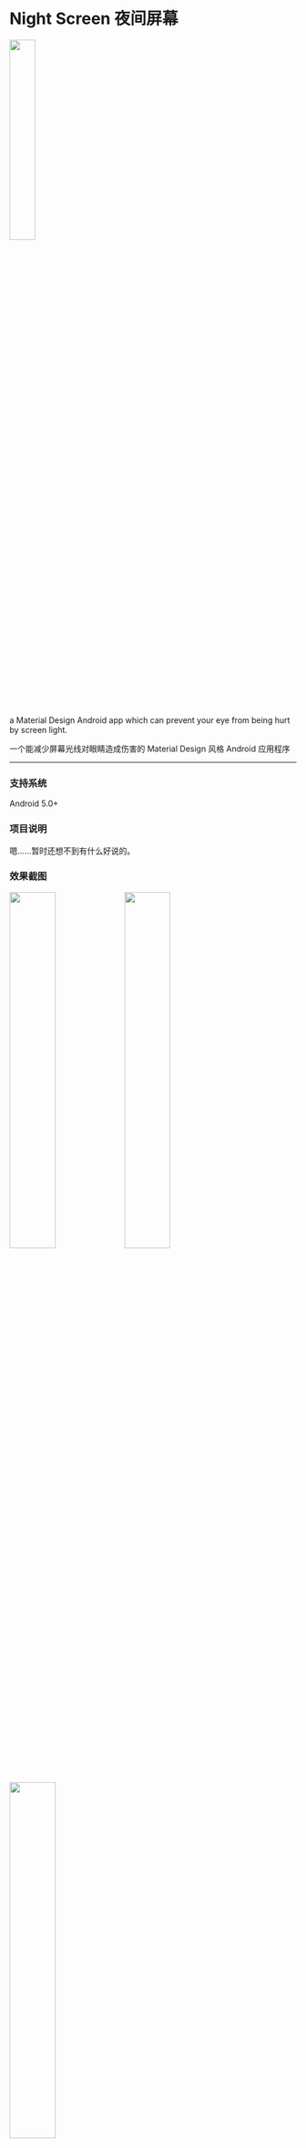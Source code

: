 # Night Screen 夜间屏幕

<img src="./art/ic_launcher_web.png" width="30%"/>

a Material Design Android app which can prevent your eye from being hurt by screen light.

一个能减少屏幕光线对眼睛造成伤害的 Material Design 风格 Android 应用程序

---

### 支持系统

Android 5.0+

### 项目说明

嗯……暂时还想不到有什么好说的。

### 效果截图

<a href="./art/1.png"><img src="./art/1.png" width="40%"/></a><a href="./art/2.png"><img src="./art/2.png" width="40%"/></a><a href="./art/3.png"><img src="./art/3.png" width="40%"/></a>

---

### Open Source License

```
GNU GENERAL PUBLIC LICENSE Version 3, 29 June 2007

Copyright (C) 2016 Paper Airplane Dev Team

This program comes with ABSOLUTELY NO WARRANTY.
This is free software, and you are welcome to redistribute it under certain conditions.
```
